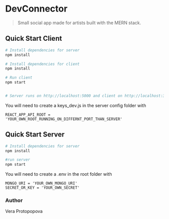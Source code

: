 # DevConnector

> Small social app made for artists built with the MERN stack.

## Quick Start Client

```bash
# Install dependencies for server
npm install

# Install dependencies for client
npm install

# Run client
npm start 


# Server runs on http://localhost:5000 and client on http://localhost:3000
```

You will need to create a keys_dev.js in the server config folder with

```
REACT_APP_API_ROOT = 'YOUR_OWN_ROOT_RUNNING_ON_DIFFERNT_PORT_THAN_SERVER'

```

## Quick Start Server

```bash
# Install dependencies for server
npm install

#run server
npm start 

```

You will need to create a .env in the root folder with

```
MONGO_URI = 'YOUR_OWN_MONGO_URI'
SECRET_OR_KEY = 'YOUR_OWN_SECRET'
```

### Author

Vera Protopopova
